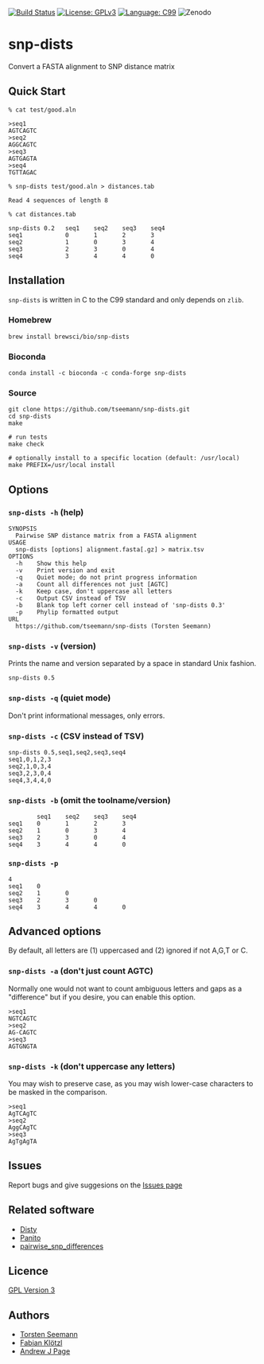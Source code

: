 [![Build Status](https://travis-ci.org/tseemann/snp-dists.svg?branch=master)](https://travis-ci.org/tseemann/snp-dists)
[![License: GPLv3](https://img.shields.io/badge/License-GPL%20v3-blue.svg)](https://www.gnu.org/licenses/gpl-3.0)
[![Language: C99](https://img.shields.io/badge/Language-C99-orangered.svg)](https://en.wikipedia.org/wiki/C99)
![Zenodo](https://zenodo.org/badge/DOI/10.5281/zenodo.1411986.svg)

# snp-dists

Convert a FASTA alignment to SNP distance matrix

## Quick Start

```
% cat test/good.aln

>seq1
AGTCAGTC
>seq2
AGGCAGTC
>seq3
AGTGAGTA
>seq4
TGTTAGAC

% snp-dists test/good.aln > distances.tab

Read 4 sequences of length 8

% cat distances.tab

snp-dists 0.2   seq1    seq2    seq3    seq4
seq1            0       1       2       3
seq2            1       0       3       4
seq3            2       3       0       4
seq4            3       4       4       0
```

## Installation

`snp-dists` is written in C to the C99 standard and only depends on `zlib`.

### Homebrew
```
brew install brewsci/bio/snp-dists
```

### Bioconda
```
conda install -c bioconda -c conda-forge snp-dists
```

### Source

```
git clone https://github.com/tseemann/snp-dists.git
cd snp-dists
make

# run tests
make check

# optionally install to a specific location (default: /usr/local)
make PREFIX=/usr/local install
```

## Options

### `snp-dists -h` (help)

```
SYNOPSIS
  Pairwise SNP distance matrix from a FASTA alignment
USAGE
  snp-dists [options] alignment.fasta[.gz] > matrix.tsv
OPTIONS
  -h    Show this help
  -v    Print version and exit
  -q    Quiet mode; do not print progress information
  -a    Count all differences not just [AGTC]
  -k    Keep case, don't uppercase all letters
  -c    Output CSV instead of TSV
  -b    Blank top left corner cell instead of 'snp-dists 0.3'
  -p    Phylip formatted output
URL
  https://github.com/tseemann/snp-dists (Torsten Seemann)
```

### `snp-dists -v` (version)

Prints the name and version separated by a space in standard Unix fashion.

```
snp-dists 0.5
```

### `snp-dists -q` (quiet mode)

Don't print informational messages, only errors.

### `snp-dists -c` (CSV instead of TSV)

```
snp-dists 0.5,seq1,seq2,seq3,seq4
seq1,0,1,2,3
seq2,1,0,3,4
seq3,2,3,0,4
seq4,3,4,4,0
```

### `snp-dists -b` (omit the toolname/version)

```
        seq1    seq2    seq3    seq4
seq1    0       1       2       3
seq2    1       0       3       4
seq3    2       3       0       4
seq4    3       4       4       0
```

### `snp-dists -p`

```
4
seq1    0
seq2    1       0
seq3    2       3       0
seq4    3       4       4       0
```

## Advanced options

By default, all letters are (1) uppercased and (2) ignored if not A,G,T or C.

### `snp-dists -a` (don't just count AGTC)

Normally one would not want to count ambiguous letters and gaps as a "difference"
but if you desire, you can enable this option.

```
>seq1
NGTCAGTC
>seq2
AG-CAGTC
>seq3
AGTGNGTA
```

### `snp-dists -k` (don't uppercase any letters)

You may wish to preserve case, as you may wish lower-case characters
to be masked in the comparison.
```
>seq1
AgTCAgTC
>seq2
AggCAgTC
>seq3
AgTgAgTA
```

## Issues

Report bugs and give suggesions on the
[Issues page](https://github.com/tseemann/snp-dists/issues)

## Related software

* [Disty](https://github.com/c2-d2/disty)
* [Panito](https://github.com/sanger-pathogens/panito)
* [pairwise_snp_differences](https://github.com/MDU-PHL/pairwise_snp_differences/blob/master/pairwise_snp_differences.Rmd)

## Licence

[GPL Version 3](https://raw.githubusercontent.com/tseemann/snp-dists/master/LICENSE)

## Authors

* [Torsten Seemann](https://github.com/tseemann)
* [Fabian Klötzl](https://github.com/kloetzl)
* [Andrew J Page](https://github.com/andrewjpage)
